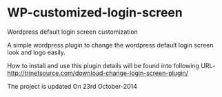 WP-customized-login-screen
==========================

Wordpress default login screen customization

A simple wordpress plugin to change the wordpress default login screen look and logo easily.

How to install and use this plugin details will be found into following URL- 
http://trinetsource.com/download-change-login-screen-plugin/

The project is updated On 23rd October-2014
